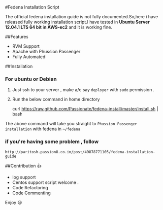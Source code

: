 #Fedena Installation Script 

The official fedena installation guide is not fully documented.So,here i have released fully working installation script.I have tested in **Ubuntu Server 12.04.1 LTS 64 bit  in AWS-ec2** and it is working fine. 

##Features 
* RVM Support
* Apache with Phussion Passenger 
* Fully Automated

##Installation 
 
### For ubuntu or Debian
1. Just ssh to your server , make a/c say `deployer` with `sudo` permission .
2. Run the below command in home directory

    
    curl https://raw.github.com/Passionate/fedena-install/master/install.sh | bash


The above command will take you straight to `Phussion Passenger installation` with fedena in `~/fedena` 

### if you're having some problem , follow 
  
    http://paritosh.passion8.co.in/post/49878771105/fedena-installation-guide
  
##Contribution :thumbsup:
 * log support
 * Centos support script welcome . 
 * Code Refactoring
 * Code Commenting


Enjoy :smiley:
